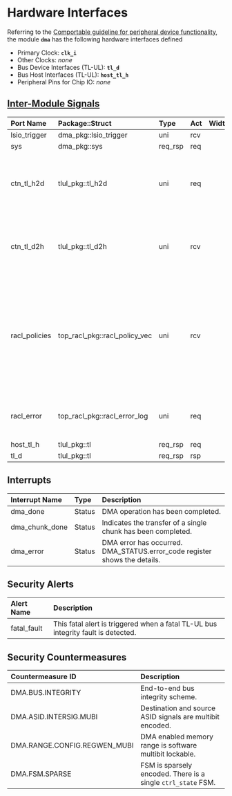 # Hardware Interfaces

<!-- BEGIN CMDGEN util/regtool.py --interfaces ./hw/ip/dma/data/dma.hjson -->
Referring to the [Comportable guideline for peripheral device functionality](https://opentitan.org/book/doc/contributing/hw/comportability), the module **`dma`** has the following hardware interfaces defined
- Primary Clock: **`clk_i`**
- Other Clocks: *none*
- Bus Device Interfaces (TL-UL): **`tl_d`**
- Bus Host Interfaces (TL-UL): **`host_tl_h`**
- Peripheral Pins for Chip IO: *none*

## [Inter-Module Signals](https://opentitan.org/book/doc/contributing/hw/comportability/index.html#inter-signal-handling)

| Port Name     | Package::Struct               | Type    | Act   |   Width | Description                                                                                                                          |
|:--------------|:------------------------------|:--------|:------|--------:|:-------------------------------------------------------------------------------------------------------------------------------------|
| lsio_trigger  | dma_pkg::lsio_trigger         | uni     | rcv   |       1 |                                                                                                                                      |
| sys           | dma_pkg::sys                  | req_rsp | req   |       1 |                                                                                                                                      |
| ctn_tl_h2d    | tlul_pkg::tl_h2d              | uni     | req   |       1 | TL-UL host port for egress into CTN (request part), synchronous                                                                      |
| ctn_tl_d2h    | tlul_pkg::tl_d2h              | uni     | rcv   |       1 | TL-UL host port for egress into CTN (response part), synchronous                                                                     |
| racl_policies | top_racl_pkg::racl_policy_vec | uni     | rcv   |       1 | Incoming RACL policy vector from a racl_ctrl instance. The policy selection vector (parameter) selects the policy for each register. |
| racl_error    | top_racl_pkg::racl_error_log  | uni     | req   |       1 | RACL error log information of this module.                                                                                           |
| host_tl_h     | tlul_pkg::tl                  | req_rsp | req   |       1 |                                                                                                                                      |
| tl_d          | tlul_pkg::tl                  | req_rsp | rsp   |       1 |                                                                                                                                      |

## Interrupts

| Interrupt Name   | Type   | Description                                                               |
|:-----------------|:-------|:--------------------------------------------------------------------------|
| dma_done         | Status | DMA operation has been completed.                                         |
| dma_chunk_done   | Status | Indicates the transfer of a single chunk has been completed.              |
| dma_error        | Status | DMA error has occurred. DMA_STATUS.error_code register shows the details. |

## Security Alerts

| Alert Name   | Description                                                                       |
|:-------------|:----------------------------------------------------------------------------------|
| fatal_fault  | This fatal alert is triggered when a fatal TL-UL bus integrity fault is detected. |

## Security Countermeasures

| Countermeasure ID            | Description                                                  |
|:-----------------------------|:-------------------------------------------------------------|
| DMA.BUS.INTEGRITY            | End-to-end bus integrity scheme.                             |
| DMA.ASID.INTERSIG.MUBI       | Destination and source ASID signals are multibit encoded.    |
| DMA.RANGE.CONFIG.REGWEN_MUBI | DMA enabled memory range is software multibit lockable.      |
| DMA.FSM.SPARSE               | FSM is sparsely encoded. There is a single `ctrl_state` FSM. |


<!-- END CMDGEN -->
